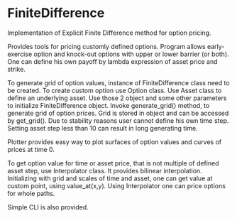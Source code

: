 # FiniteDifference
Implementation of Explicit Finite Difference method for option pricing.

Provides tools for pricing customly defined options. Program allows early-exercise option and knock-out options with upper or lower barrier (or both).
One can define his own payoff by lambda expression of asset price and strike. 

To generate grid of option values, instance of FiniteDifference class need to be created.
To create custom option use Option class. Use Asset class to define an underlying asset. Use those 2 object and some other parameters to initialize FiniteDifference object.
Invoke generate_grid() method, to generate grid of option prices. Grid is stored in object and can be accessed by get_grid(). 
Due to stability reasons user cannot define his own time step. Setting asset step less than 10 can result in long generating time.

Plotter provides easy way to plot surfaces of option values and curves of prices at time 0.

To get option value for time or asset price, that is not multiple of defined asset step, use Interpolator class. 
It provides bilinear interpolation. Initializing with grid and scales of time and asset, one can get value at custom point, using value_at(x,y).
Using Interpolator one can price options for whole paths.

Simple CLI is also provided.
